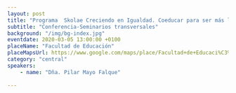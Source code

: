 ```yaml
---
layout: post
title: "Programa  Skolae Creciendo en Igualdad. Coeducar para ser más libres y felices."
subtitle: "Conferencia-Seminarios transversales"
background: "/img/bg-index.jpg"
eventdate: 2020-03-05 13:00:00 +0100
placeName: "Facultad de Educación"
placeMapsUrl: https://www.google.com/maps/place/Facultad+de+Educaci%C3%B3n/@38.0142485,-1.172574,15z/data=!4m5!3m4!1s0x0:0x9ba87e4549e26c5d!8m2!3d38.0142485!4d-1.172574
category: "central"
speakers:
    - name: "Dña. Pilar Mayo Falque"
   
---
```

 
